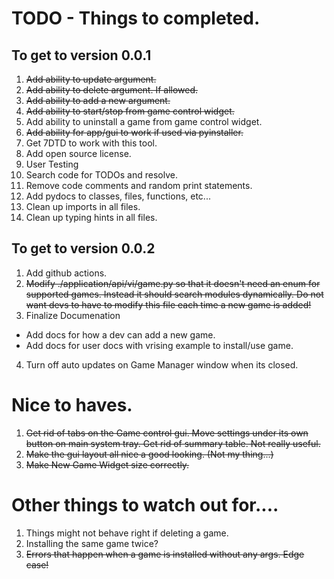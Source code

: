# TODO - Things to completed.

## To get to version 0.0.1

1. ~~Add ability to update argument.~~
2. ~~Add ability to delete argument. If allowed.~~
3. ~~Add ability to add a new argument.~~
4. ~~Add ability to start/stop from game control widget.~~
5. Add ability to uninstall a game from game control widget.
6. ~~Add ability for app/gui to work if used via pyinstaller.~~
7. Get 7DTD to work with this tool.
8. Add open source license.
9. User Testing
10. Search code for TODOs and resolve.
11. Remove code comments and random print statements.
12. Add pydocs to classes, files, functions, etc...
13. Clean up imports in all files.
14. Clean up typing hints in all files.

## To get to version 0.0.2

1. Add github actions.
2. ~~Modify ./application/api/vi/game.py so that it doesn't need an enum for supported games. Instead it should search modules dynamically.  Do not want devs to have to modify this file each time a new game is added!~~
3. Finalize Documenation 
  - Add docs for how a dev can add a new game.
  - Add docs for user docs with vrising example to install/use game. 
4. Turn off auto updates on Game Manager window when its closed.

# Nice to haves.

1. ~~Get rid of tabs on the Game control gui. Move settings under its own button on main system tray.  Get rid of summary table. Not really useful.~~ 
2. ~~Make the gui layout all nice a good looking. (Not my thing...)~~
3. ~~Make New Game Widget size correctly.~~

# Other things to watch out for....

1. Things might not behave right if deleting a game.
2. Installing the same game twice?
3. ~~Errors that happen when a game is installed without any args. Edge case!~~